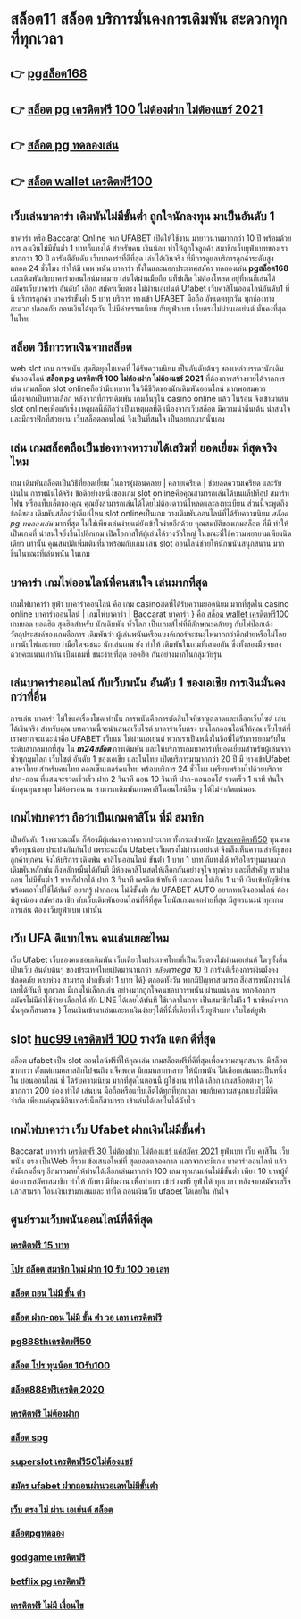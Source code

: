 # สล็อต11 สล็อต  บริการมั่นคงการเดิมพัน  สะดวกทุกที่ทุกเวลา

## 👉 [pgสล็อต168](https://www.ufaeat.com/ufabet-master-login/)
## 👉 [สล็อต pg เครดิตฟรี 100 ไม่ต้องฝาก ไม่ต้องแชร์ 2021](https://www.ufaeat.com/regis-ufabet-master-free/)
## 👉 [สล็อต pg ทดลองเล่น](https://www.ufaeat.com/ทางเข้ายูฟ่าเบท-ufabet/)
## 👉 [สล็อต wallet เครดิตฟรี100](https://www.ufaeat.com/regis-ufabet-master-free/)

##  เว็บเล่นบาคาร่า  เดิมพันไม่มีขั้นต่ำ ถูกใจนักลงทุน มาเป็นอันดับ 1

บาคาร่า หรือ Baccarat Online จาก UFABET  เปิดให้ใช้งาน มายาวนานมากกว่า 10 ปี พร้อมด้วยการ  ลงเงินไม่มีขั้นต่ำ 1 บาทก็แทงได้ สำหรับคน  เงินน้อย ทำให้ถูกใจลูกค้า สมาชิกเว็บยูฟ่าเบทของเรามากกว่า 10 ปี การันตีอันดับ เว็บบาคาร่าที่ดีที่สุด   เล่นได้เงินจริง   ที่มีการดูแลบริการลูกค้าระดับสูง ตลอด 24 ชั่วโมง ทำให้มี  เทพ พนัน บาคาร่า ทั้งในและนอกประเทศสมัคร ทดลองเล่น **pgสล็อต168** และเดิมพันกับบาคาร่าออนไลน์มากมาย เล่นได้ผ่านมือถือ แท็ปเล็ต ไม่ต้องโหลด อยู่ที่หนก็เล่นได้  สมัครเว็บบาคาร่า อันดับ1 เลือก สมัครเว็บตรง ไม่ผ่านเอเย่นต์ Ufabet  เว็บคาสิโนออนไลน์อันดับ1 ที่นี่ บริการลูกค้า บาคาร่าขั้นต่ำ 5 บาท บริการ  ทางเข้า UFABET มือถือ อัพเดตทุกวัน ทุกช่องทาง สะดวก ปลอดภัย ถอนเงินได้ทุกวัน ไม่มีค่าธรรมเนียม กับยูฟ่าเบท เว็บตรงไม่ผ่านเอเย่นต์ มั่นคงที่สุดในไทย


##  สล็อต วิธีการหาเงินจากสล็อต 

 web slot  เกม การพนัน สุดฮิตยุคไฮเทคที่  ได้รับความนิยม เป็นอันดับต้นๆ ของเหล่าบรรดานักเดิมพันออนไลน์  **สล็อต pg เครดิตฟรี 100 ไม่ต้องฝาก ไม่ต้องแชร์ 2021** ที่ต้องการสร้างรายได้จากการเล่น เกมสล็อต  slot onlineถือว่ามีบทบาท ในวิถีชีวิตของนักเดิมพันออนไลน์ มากพอสมควร เนื่องจากเป็นทางเลือก หลังจากที่การเดิมพัน เกมอื่นๆใน casino online   แล้ว ในร้อน  จึงเข้ามาเล่น slot onlineเพื่อแก้เซ็ง เหตุผลนี้ก็ถือว่าเป็นเหตุผลที่ดี เนื่องจากเว็บสล็อต  มีความน่าตื่นเต้น น่าสนใจ และมีกราฟิกที่สวยงาม  เว็บสล็อตออนไลน์ จึงเป็นที่สนใจ เป็นอยากมากนั่นเอง


## เล่น เกมสล็อตถือเป็นช่องทางหารายได้เสริมที่ ยอดเยี่ยม ที่สุดจริงไหม

เกม เดิมพันสล็อตเป็นวิธีที่ยอดเยี่ยม ในการ{ผ่อนคลาย | คลายเครียด | ช่วยลดความเครียด และรับเงินใน การพนันได้จริง ข้อดีอย่างหนึ่งของเกม slot onlineคือคุณสามารถเล่นได้บนแล็ปท็อป สมาร์ทโฟน หรือแท็บเล็ตของคุณ คุณยังสามารถเล่นได้โดยไม่ต้องดาวน์โหลดและลงทะเบียน ส่วนนี้จะพูดถึงข้อดีของ เดิมพันสล็อตว่าดีแค่ไหน  slot onlineเป็นเกม  วางเดิมพันออนไลน์ที่ได้รับความนิยม *สล็อต pg ทดลองเล่น* มากที่สุด ไม่ใช่เพียงเล่นง่ายแต่ยังเข้าใจง่ายอีกด้วย คุณสมบัติของเกมสล็อต ที่มี ทำให้เป็นเกมที่ น่าสนใจยิ่งขึ้นไปอีกเกม เปิดโอกาสให้ผู้เล่นได้รางวัลใหญ่ ในขณะที่ใช้ความพยายามเพียงนิดเดียว เท่านั้น คุณสมบัติเพิ่มเติมที่มาพร้อมกับเกม เล่น slot ออนไลน์ช่วยให้นักพนันสนุกสนาน มากขึ้นในขณะที่เล่นพนัน ในเกม


##  บาคาร่า เกมไพ่ออนไลน์ที่คนสนใจ  เล่นมากที่สุด

 เกมไพ่บาคาร่า   ยูฟ่า บาคาร่าออนไลน์  คือ เกม casinoสดที่ได้รับความยอดนิยม มากที่สุดใน casino online  บาคาร่าออนไลน์ | เกมไพ่บาคาร่า | Baccarat บาคาร่า } คือ [สล็อต wallet เครดิตฟรี100](https://www.ufaeat.com/register/) เกมยอด ยอดฮิต สุดฮิตสำหรับ นักเดิมพัน ทั่วโลก เป็นเกมส์ไพ่ที่มีลักษณะคล้ายๆ กับไพ่ป๊อกเด้ง วัตถุประสงค์ของเกมคือการ เดิมพันว่า ผู้เล่นพนันหรือแบงค์เกอร์จะชนะไพ่มากกว่าอีกฝ่ายหรือไม่โดยการนับไพ่และทายว่ามือใดจะชนะ นักเล่นเกม ยัง   ทำให้ เดิมพันในเกมที่เสมอกัน ซึ่งทั้งสองมือจบลงด้วยคะแนนเท่ากัน เป็นเกมที่  ชนะง่ายที่สุด ยอดฮิต กันอย่างมากในกลุ่มวัยรุ่น


## เล่นบาคาร่าออนไลน์ กับเว็บพนัน อันดับ 1 ของเอเชีย การเงินมั่นคงกว่าที่อื่น

 การเล่น  บาคาร่า ไม่ใช่แค่เรื่องโชคเท่านั้น การพนันคือการตัดสินใจที่ชาญฉลาดและเลือกเว็บไซต์  เล่นได้เงินจริง  สำหรับคุณ บทความนี้จะนำเสนอเว็บไซต์ บาคาร่าเว็บตรง บนโลกออนไลน์ให้คุณ เว็บไซต์ที่เราอยากจะแนะนำคือ UFABET   เว็บแม่  ไม่ผ่านเอเย่นต์ พวกเราเป็นหนึ่งในชื่อที่ได้รับการยอมรับในระดับสากลมากที่สุด ใน ***m24สล็อต*** การเดิมพัน  และให้บริการเกมบาคาร่าที่ยอดเยี่ยมสำหรับผู้เล่นจากทั่วทุกมุมโลก เว็บไซต์ อันดับ 1 ของเอเชีย และในไทย เปิดบริการมามากกว่า 20 ปี มี  ทางเข้าUfabet ภาษาไทย สำหรับคนไทย คอลเซ็นเตอร์คนไทย พร้อมบริการ 24 ชั่วโมง  เพรียบพร้อมไปด้วยบริการฝาก-ถอน ที่แสนจะรวดเร็วเร็ว ฝาก 2 วินาที ถอน 10 วินาที  ฝาก-ถอนออโต้ รวดเร็ว 1 นาที ทันใจนักลุนทุนขาลุย ไม่ต้องรอนาน สามารถเดิมพันเกมคาสิโนอนไลน์อืน ๆ ได้ไม่จำกัดแน่นอน


##  เกมไพ่บาคาร่า  ถือว่าเป็นเกมคาสิโน ที่มี  สมาชิก 

เป็นอันดับ 1 เพราะฉะนั้น  ก็ต้องมีผู้เล่นหลากหลายประเภท ทั้งกระเป๋าหนัก [lavaเครดิตฟรี50](https://www.ufaeat.com/credit-free-50/) ทุนมาก หรือทุนน้อย ประปนกันกันไป เพราะฉะนั้น Ufabet เว็บตรงไม่ผ่านเอเย่นต์  จึงเล็งเห็นความสำคัญของลูกค้าทุกคน จึงให้บริการ เดิมพัน คาสิโนออนไลน์ ขั้นต่ํา 1 บาท 1 บาท ก็แทงได้ หรือใครทุนมากมาก เดิมพันหลักพัน ถึงหลักหมื่นได้ทันที มีห้องคาสิโนสดให้เลือกกันอย่างจุใจ ทุกค่าย และที่สำคัญ เราฝากถอน ไม่มีขั้นต่ำ 1 บาทก็ฝากได้ ฝาก 3 วินาที เครดิตเข้าทันที และถอน ไม่เกิน 1 นาที เงินเข้าบัญชีท่าน พร้อมเอาไปใช้ได้ทันที อยากรู้ ฝากถอน ไม่มีขั้นต่ำ กับ UFABET AUTO อยากหาเงินออนไลน์ ต้องพิสูจน์เอง สมัครสมาชิก กับเว็บเดิมพันออนไลน์ที่ดีที่สุด โบนัสเกมแตกง่ายที่สุด มีสูตรแนะนำทุกเกมการเล่น ต้อง  เว็บยูฟ่าเบท เท่านั้น

## เว็บ UFA  ดีแบบไหน คนเล่นเยอะไหม

 เว็บ Ufabet เว็บของคนชอบเดิมพัน เว็บเดียวในประเทศไทยที่เป็นเว็บตรงไม่ผ่านเอเย่นต์   ใดๆทั้งสิ้น เป็นเว็บ อันดับต้นๆ  ของประเทศไทยเปิดมานานกว่า *สล็อตmega* 10 ปี การันตีเรื่องการเงินมั่งคงปลอดภัย หายห่วง สามารถ  ฝากขั้นต่ำ 1 บาท ได้} ตลอดทั้งวัน หากมีปัญหาสามารถ  สื่อสารพนักงานได้เลยได้ทันที ทุกเวลา  มีเกมให้เลือกเล่น อย่างมากถูกใจคนชอบการพนัน ผ่านแน่นอน หากต้องการ  สมัครไม่มีค่าใช้จ่าย เลือกได้ ทัก LINE  ได้เลยได้ทันที ใช้เวลาในการ เป็นสมาชิกไม่ถึง 1 นาทีหลังจากนั้นคุณก็สามารถ } โอนเงินเข้ามาเล่นและหาเงินง่ายๆได้ที่นี่ที่เดียวที่ เว็บยูฟ่าเบท เว็บไซต์ยูฟ่า


##  slot [huc99 เครดิตฟรี 100](https://www.ufaeat.com/)  รางวัล แตก ดีที่สุด

สล็อต  ufabet   เป็น slot ออนไลน์ฟรีที่ให้คุณเล่น เกมสล็อตฟรีที่ดีที่สุดเพื่อความสนุกสนาน มีสล็อต มากกว่า ตั้งแต่เกมคลาสสิกไปจนถึง แจ็คพอต  มีเกมหลากหลาย ให้นักพนัน ได้เลือกเล่นและเป็นหนึ่งใน  บ่อนออนไลน์ ที่  ได้รับความนิยม มากที่สุดในตอนนี้  ผู้ใช้งาน    ทำได้ เลือก เกมสล็อตต่างๆ ได้มากกว่า 200 ช่อง  ทำได้ เล่นบน มือถือหรือแท็บเล็ตได้ทุกที่ทุกเวลา พบกับความสนุกแบบไม่มีขีดจำกัด เพียงแค่คุณมีอินเทอร์เน็ตก็สามารถ เข้าเล่นได้เลยในได้ฉับไว 


##  เกมไพ่บาคาร่า  เว็บ Ufabet  ฝากเงินไม่มีขั้นต่ำ

 Baccarat บาคาร่า [เครดิตฟรี 30 ไม่ต้องฝาก ไม่ต้องแชร์ แค่สมัคร 2021](https://www.ufaeat.com/ทางเข้ายูฟ่าเบท-ufabet/)   ยูฟ่าเบท   เว็บ คาสิโน  เว็บพนัน ตรง   เป็นWeb ที่รวม ข้อเสนอใหม่ที่  สุดยอดตลอดกาล นอกจากจะมีเกม บาคาร่าออนไลน์  แล้วยังมีเกมอื่นๆ อีกมากมายให้ท่านได้เลือกเล่นมากกว่า 100 เกม ทุกเกมเล่นไม่มีขั้นต่ำ เพียง 10 บาทผู้ที่ต้องการสมัครสมาชิก   ทำให้ ทักหา มีทีมงาน เพื่อทำการ เข้าร่วมฟรี  ยูฟ่าได้ ทุกเวลา  หลังจากสมัครเสร็จแล้วสามรถ โอนเงินเข้ามาเล่นและ  ทำได้  ถอนเงินเว็บ ufabet ได้เลยใน ทันใจ

## ศูนย์รวมเว็บพนันออนไลน์ที่ดีที่สุด

### [เครดิตฟรี 15 บาท](https://atom.io/themes/ทางเข้า%20UFAEAT%20เว็บตรง%20UFABET%20wo365%20เครดิตฟรี20%20008%20สล็อต%20ฟรีเครดิต%20100%)
### [โปร สล็อต สมาชิก ใหม่ ฝาก 10 รับ 100 วอ เลท](https://atom.io/themes/ทางเข้า%20UFAEAT%20เว็บตรง%20UFABET%20วิธี%20สมัคร%20ufabet%20ฟรีเครดิต%20008%20สล็อต%20ฟรีเครดิต%20100%)
### [สล็อต ถอน ไม่มี ขั้น ต่ํา](https://atom.io/themes/ทางเข้า%20UFAEAT%20เว็บตรง%20UFABET%20slotxo%20สล็อต%20xo%20008%20สล็อต%20ฟรีเครดิต%20100%)
### [สล็อต ฝาก-ถอน ไม่มี ขั้น ต่ํา วอ เลท เครดิตฟรี](https://atom.io/themes/ทางเข้า%20UFAEAT%20เว็บตรง%20UFABET%20สล็อต%20เติม%20true%20wallet%20ฝาก-ถอน%20ไม่มี%20ขั้น%20ต่ํา%202020%20008%20สล็อต%20ฟรีเครดิต%20100%)
### [pg888thเครดิตฟรี50](https://atom.io/themes/ทางเข้า%20UFAEAT%20เว็บตรง%20UFABET%20สล็อตm98%20008%20สล็อต%20ฟรีเครดิต%20100%)
### [สล็อต โปร ทุนน้อย 10รับ100](https://atom.io/themes/ทางเข้า%20UFAEAT%20เว็บตรง%20UFABET%2066สล็อต%20008%20สล็อต%20ฟรีเครดิต%20100%)
### [สล็อต888ฟรีเครดิต 2020](https://atom.io/themes/ทางเข้า%20UFAEAT%20เว็บตรง%20UFABET%20เครดิตฟรี%2050%20ถอนได้%20200%20008%20สล็อต%20ฟรีเครดิต%20100%)
### [เครดิตฟรี ไม่ต้องฝาก](https://atom.io/themes/ทางเข้า%20UFAEAT%20เว็บตรง%20UFABET%20สล็อต%20เติม%20true%20wallet%20ฝาก%20ถอน%20ไม่มี%20ขั้น%20ต่ํา%202021%20008%20สล็อต%20ฟรีเครดิต%20100%)
### [สล็อต spg](https://atom.io/themes/ทางเข้า%20UFAEAT%20เว็บตรง%20UFABET%20สล็อตamb%20008%20สล็อต%20ฟรีเครดิต%20100%)
### [superslot เครดิตฟรี50ไม่ต้องแชร์](https://atom.io/themes/ทางเข้า%20UFAEAT%20เว็บตรง%20UFABET%20sagame1688%20เครดิตฟรี%20008%20สล็อต%20ฟรีเครดิต%20100%)
### [สมัคร ufabet ฝากถอนผ่านวอเลทไม่มีขั้นต่ํา](https://atom.io/themes/ทางเข้า%20UFAEAT%20เว็บตรง%20UFABET%20สล็อต%20pg%20ฝาก%20true%20wallet%20008%20สล็อต%20ฟรีเครดิต%20100%)
### [เว็บ ตรง ไม่ ผ่าน เอเย่นต์ สล็อต](https://atom.io/themes/ทางเข้า%20UFAEAT%20เว็บตรง%20UFABET%20ช่วง%20เวลา%20เล่น%20สล็อต%20pg%20008%20สล็อต%20ฟรีเครดิต%20100%)
### [สล็อตpgทดลอง](https://atom.io/themes/ทางเข้า%20UFAEAT%20เว็บตรง%20UFABET%20เปอร์เซ็นต์%20สล็อต%20pg%20วันนี้%20008%20สล็อต%20ฟรีเครดิต%20100%)
### [godgame เครดิตฟรี](https://atom.io/themes/ทางเข้า%20UFAEAT%20เว็บตรง%20UFABET%20สล็อต%20ตรง%20ไม่%20ผ่าน%20เอเย่นต์%20008%20สล็อต%20ฟรีเครดิต%20100%)
### [betflix pg เครดิตฟรี](https://atom.io/themes/ทางเข้า%20UFAEAT%20เว็บตรง%20UFABET%20สมัคร%20ufabet%20ฝากถอนผ่านวอเลทไม่มีขั้นต่ำ%20008%20สล็อต%20ฟรีเครดิต%20100%)
### [เครดิตฟรี ไม่มี เงื่อนไข](https://atom.io/themes/ทางเข้า%20UFAEAT%20เว็บตรง%20UFABET%20เครดิตฟรี50ไม่ต้องฝากไม่ต้องแชร์แค่สมัคร%20008%20สล็อต%20ฟรีเครดิต%20100%)